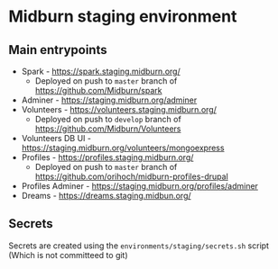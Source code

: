 # Midburn staging environment

## Main entrypoints

* Spark - https://spark.staging.midburn.org/
  * Deployed on push to `master` branch of https://github.com/Midburn/spark
* Adminer - https://staging.midburn.org/adminer
* Volunteers - https://volunteers.staging.midburn.org/
  * Deployed on push to `develop` branch of https://github.com/Midburn/Volunteers
* Volunteers DB UI - https://staging.midburn.org/volunteers/mongoexpress
* Profiles - https://profiles.staging.midburn.org/
  * Deployed on push to `master` branch of https://github.com/orihoch/midburn-profiles-drupal
* Profiles Adminer - https://staging.midburn.org/profiles/adminer
* Dreams - https://dreams.staging.midbun.org/

## Secrets

Secrets are created using the `environments/staging/secrets.sh` script (Which is not committeed to git)
